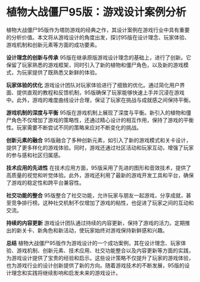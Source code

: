 # 植物大战僵尸95版：游戏设计案例分析

植物大战僵尸95版作为塔防游戏的经典之作，其设计案例在游戏行业中具有重要的分析价值。本文将从游戏设计的角度出发，探讨95版在设计理念、玩家体验、游戏机制和创新元素等方面的成功要素。

**设计理念的创新与传承**
95版在继承原版游戏设计理念的基础上，进行了创新。它保留了玩家熟悉的游戏框架，同时引入了新的植物和僵尸角色，以及新的游戏模式，为玩家提供了既熟悉又新鲜的体验。

**玩家体验的优化**
游戏设计团队对玩家体验进行了细致的优化。通过简化用户界面、提供直观的教程和反馈机制，95版确保了玩家能够快速上手并沉浸在游戏中。此外，游戏的难度曲线设计合理，保证了玩家在挑战与成就感之间保持平衡。

**游戏机制的深度与平衡**
95版在游戏机制上展现了深度与平衡。新引入的植物和僵尸角色不仅增加了游戏的策略性，还通过精心设计的相互作用，保持了游戏的平衡性。玩家需要不断尝试不同的策略来应对不断变化的挑战。

**创新元素的融合**
95版融合了多种创新元素，如引入了新的游戏模式和关卡设计，提供了更多样化的游戏体验。同时，游戏还通过社区活动和玩家互动，增强了玩家的参与感和社区归属感。

**技术应用的先进性**
在技术应用方面，95版采用了先进的图形和音效技术，提供了高质量的视觉和听觉体验。此外，游戏还利用了最新的游戏开发工具和平台，确保了游戏的稳定性和跨平台兼容性。

**社交功能的整合**
95版整合了社交功能，允许玩家与朋友一起游戏，分享成就，甚至竞争排行榜。这种社交机制不仅增加了游戏的粘性，也促进了玩家之间的互动和交流。

**持续的内容更新**
游戏设计团队通过持续的内容更新，保持了游戏的活力。定期推出的新关卡、新角色和新活动，使玩家始终对游戏保持新鲜感和兴趣。

**总结**
植物大战僵尸95版作为游戏设计的一个成功案例，其在设计理念、玩家体验、游戏机制、创新元素、技术应用、社交功能整合以及内容更新等方面的实践，为游戏设计提供了宝贵的经验和启示。这些设计策略不仅提升了玩家的游戏体验，也为游戏行业的设计创新提供了新的方向。随着游戏技术的不断发展，95版的设计理念和实践将继续影响和启发未来的游戏设计。
